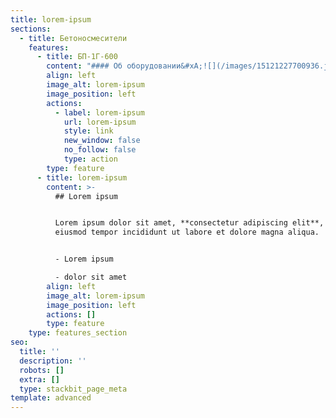 ```yaml
---
title: lorem-ipsum
sections:
  - title: Бетоносмесители
    features:
      - title: БП-1Г-600
        content: "#### Об оборудовании&#xA;![](/images/15121227700936.jpg)![](/images/15602519547763.jpg)\n\nБетоносмеситель состоит из корпуса, скипа, который по роликам\nперемещается по направляющим, привода подъемника, шкафа электрического,\nпульта управления. Привод подъемника состоит из лебедки,\nэлектродвигателя со встроенным электротормозом, червячного редуктора и\nклиноременной передачи, смонтированных на одном основании. Привод\nподъемника предназначен для подъема скипа с компонентами смеси,\nопрокидывания его и опускания вниз.\n\nВ корпусе расположен роторный узел, вращение которого\nосуществляется цилиндрическим редуктором через клиноременную передачу от\nэлектродвигателя. Роторный узел предназначен для перемешивания и\nвыгрузки смеси. Роторный узел состоит из вала на котором крепятся 2\nгруппы лопастей (по 3 лопасти), обращенных навстречу друг к другу.\nВыгрузка смеси производится путем открывания крышки затвора в нижней\nчасти корпуса.\n\nПодача воды в корпус бетоносмесителя осуществляется через\nсистему водопитания. Управление работой бетоносмесителя осуществляется с\nпульта управления. Чистку внутренней полости корпуса, лопастей\nпроизводить водой. Для слива воды предусмотрено выпускное окно.\n\n##### Технические характеристики&#xA;                     &#xA;\n\n*   Объем по загрузке, литров600\n\n*   Объем готового замеса по бетону, л430\n\n*   Объем готового замеса по раствору, л480\n\n*   Производительность, куб. метров10...15\n\n*   Количество циклов за час, при использовании в автоматических линиях30\n\n*   Время перемешивания смеси, секунд90...180\n\n*   Крупность заполнителя не более, мм70\n\n*   Частота вращения валов, об\\мин28\n\n*   Напряжение питания, В\\Гц380/50\n\n*   Общая установленная мощность, кВт10.5\n\n*   Затвор секторный, ручной привод\_\n\n*   Масса не более, кг 1600\n\n*   Высота, мм 2030\n\n*   Ширина, мм 1780\n\n*   Длина, мм2320\n"
        align: left
        image_alt: lorem-ipsum
        image_position: left
        actions:
          - label: lorem-ipsum
            url: lorem-ipsum
            style: link
            new_window: false
            no_follow: false
            type: action
        type: feature
      - title: lorem-ipsum
        content: >-
          ## Lorem ipsum


          Lorem ipsum dolor sit amet, **consectetur adipiscing elit**, sed do
          eiusmod tempor incididunt ut labore et dolore magna aliqua.


          - Lorem ipsum

          - dolor sit amet
        align: left
        image_alt: lorem-ipsum
        image_position: left
        actions: []
        type: feature
    type: features_section
seo:
  title: ''
  description: ''
  robots: []
  extra: []
  type: stackbit_page_meta
template: advanced
---
```

